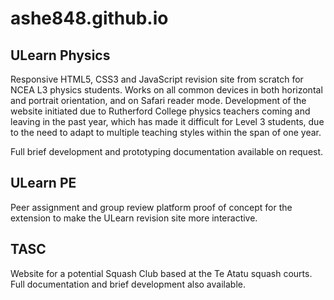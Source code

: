 # ashe848.github.io

## ULearn Physics
Responsive HTML5, CSS3 and JavaScript revision site from scratch for NCEA L3 physics students. Works on all common devices in both horizontal and portrait orientation, and on Safari reader mode.
Development of the website initiated due to Rutherford College physics teachers coming and leaving in the past year, which has made it difficult for Level 3 students, due to the need to adapt to multiple teaching styles within the span of one year.

Full brief development and prototyping documentation available on request.

## ULearn PE
Peer assignment and group review platform proof of concept for the extension to make the ULearn revision site more interactive.

## TASC
Website for a potential Squash Club based at the Te Atatu squash courts. Full documentation and brief development also available.

